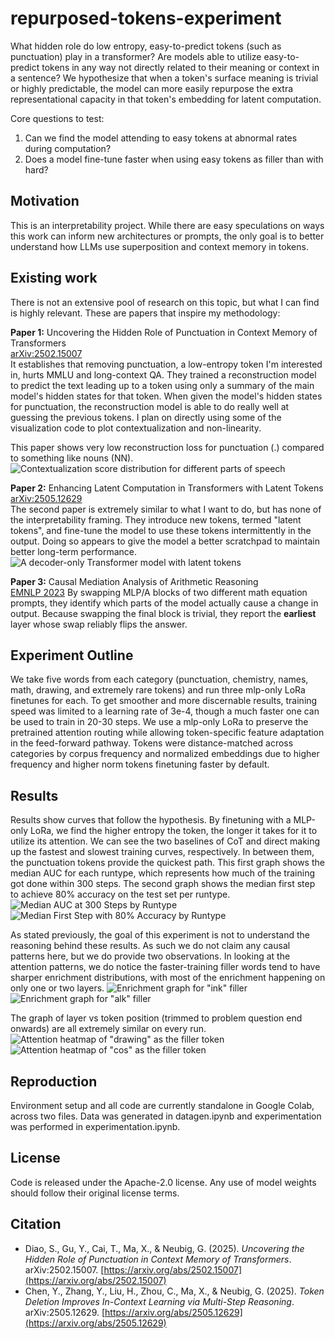 # repurposed-tokens-experiment
What hidden role do low entropy, easy-to-predict tokens (such as punctuation) play in a transformer?  Are models able to utilize easy-to-predict tokens in any way not directly related to their meaning or context in a sentence?  We hypothesize that when a token's surface meaning is trivial or highly predictable, the model can more easily repurpose the extra representational capacity in that token's embedding for latent computation.

Core questions to test:
1) Can we find the model attending to easy tokens at abnormal rates during computation?
2) Does a model fine-tune faster when using easy tokens as filler than with hard?


## Motivation
This is an interpretability project.  While there are easy speculations on ways this work can inform new architectures or prompts, the only goal is to better understand how LLMs use superposition and context memory in tokens.


## Existing work
There is not an extensive pool of research on this topic, but what I can find is highly relevant.  These are papers that inspire my methodology:

**Paper 1:** Uncovering the Hidden Role of Punctuation in Context Memory of Transformers  
[arXiv:2502.15007](https://arxiv.org/abs/2502.15007)  
It establishes that removing punctuation, a low-entropy token I'm interested in, hurts MMLU and long-context QA.  They trained a reconstruction model to predict the text leading up to a token using only a summary of the main model's hidden states for that token.  When given the model's hidden states for punctuation, the reconstruction model is able to do really well at guessing the previous tokens.  I plan on directly using some of the visualization code to plot contextualization and non-linearity.

This paper shows very low reconstruction loss for punctuation (.) compared to something like nouns (NN).  
![Contextualization score distribution for different parts of speech](figures/retentive_tokens.png)

**Paper 2:** Enhancing Latent Computation in Transformers with Latent Tokens  
[arXiv:2505.12629](https://arxiv.org/abs/2505.12629)  
The second paper is extremely similar to what I want to do, but has none of the interpretability framing.  They introduce new tokens, termed "latent tokens", and fine-tune the model to use these tokens intermittently in the output.  Doing so appears to give the model a better scratchpad to maintain better long-term performance.  
![A decoder-only Transformer model with latent tokens](figures/latent_tokens.png)

**Paper 3:** Causal Mediation Analysis of Arithmetic Reasoning  
[EMNLP 2023](https://aclanthology.org/2023.emnlp-main.435.pdf)
By swapping MLP/A blocks of two different math equation prompts, they identify which parts of the model actually cause a change in output.  Because swapping the final block is trivial, they report the **earliest** layer whose swap reliably flips the answer.


## Experiment Outline
We take five words from each category (punctuation, chemistry, names, math, drawing, and extremely rare tokens) and run three mlp-only LoRa finetunes for each.  To get smoother and more discernable results, training speed was limited to a learning rate of 3e-4, though a much faster one can be used to train in 20-30 steps.  We use a mlp-only LoRa to preserve the pretrained attention routing while allowing token-specific feature adaptation in the feed-forward pathway.  Tokens were distance-matched across categories by corpus frequency and normalized embeddings due to higher frequency and higher norm tokens finetuning faster by default.


## Results
Results show curves that follow the hypothesis.  By finetuning with a MLP-only LoRa, we find the higher entropy the token, the longer it takes for it to utilize its attention.  We can see the two baselines of CoT and direct making up the fastest and slowest training curves, respectively.  In between them, the punctuation tokens provide the quickest path.  This first graph shows the median AUC for each runtype, which represents how much of the training got done within 300 steps.  The second graph shows the median first step to achieve 80% accuracy on the test set per runtype.
![Median AUC at 300 Steps by Runtype](figures/auc.png)
![Median First Step with 80% Accuracy by Runtype](figures/fps.png)

As stated previously, the goal of this experiment is not to understand the reasoning behind these results.  As such we do not claim any causal patterns here, but we do provide two observations.  In looking at the attention patterns, we do notice the faster-training filler words tend to have sharper enrichment distributions, with most of the enrichment happening on only one or two layers.
![Enrichment graph for "ink" filler](figures/enrichment_ink.png)
![Enrichment graph for "alk" filler](figures/enrichment_alk.png)

The graph of layer vs token position (trimmed to problem question end onwards) are all extremely similar on every run.
![Attention heatmap of "drawing" as the filler token](figures/Peter.png)
![Attention heatmap of "cos" as the filler token](figures/cos.png)


## Reproduction
Environment setup and all code are currently standalone in Google Colab, across two files.  Data was generated in datagen.ipynb and experimentation was performed in experimentation.ipynb.


## License
Code is released under the Apache-2.0 license. Any use of model weights should follow their original license terms.


## Citation
- Diao, S., Gu, Y., Cai, T., Ma, X., & Neubig, G. (2025). *Uncovering the Hidden Role of Punctuation in Context Memory of Transformers*. arXiv:2502.15007. [https://arxiv.org/abs/2502.15007](https://arxiv.org/abs/2502.15007)
- Chen, Y., Zhang, Y., Liu, H., Zhou, C., Ma, X., & Neubig, G. (2025). *Token Deletion Improves In-Context Learning via Multi-Step Reasoning*. arXiv:2505.12629. [https://arxiv.org/abs/2505.12629](https://arxiv.org/abs/2505.12629)
